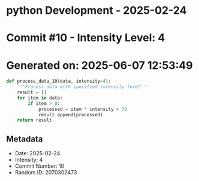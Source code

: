 ﻿# python Development - 2025-02-24
# Commit #10 - Intensity Level: 4
# Generated on: 2025-06-07 12:53:49
```python
def process_data_10(data, intensity=4):
    '''Process data with specified intensity level'''
    result = []
    for item in data:
        if item > 0:
            processed = item * intensity + 39
            result.append(processed)
    return result
```
## Metadata
- Date: 2025-02-24
- Intensity: 4
- Commit Number: 10
- Random ID: 2070302473
